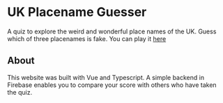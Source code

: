 # UK Placename Guesser

A quiz to explore the weird and wonderful place names of the UK. Guess which of three placenames is fake. You can play it [here](https://placename-guesser.netlify.app/)

## About

This website was built with Vue and Typescript. A simple backend in Firebase enables you to compare your score with others who have taken the quiz.